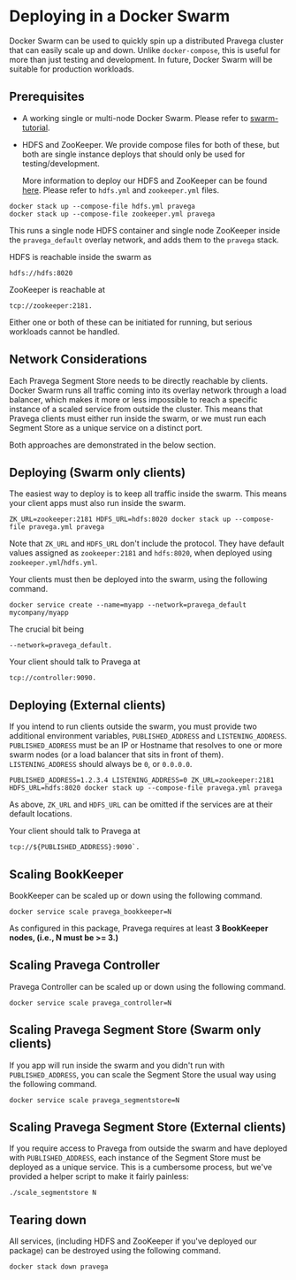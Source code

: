 <!--
Copyright (c) 2017 Dell Inc., or its subsidiaries. All Rights Reserved.

Licensed under the Apache License, Version 2.0 (the "License");
you may not use this file except in compliance with the License.
You may obtain a copy of the License at

    http://www.apache.org/licenses/LICENSE-2.0
-->
# Deploying in a Docker Swarm

Docker Swarm can be used to quickly spin up a distributed Pravega cluster that can easily scale up and down. Unlike
`docker-compose`, this is useful for more than just testing and development. In future, Docker Swarm will be suitable for production workloads.

## Prerequisites

- A working single or multi-node Docker Swarm. Please refer to [swarm-tutorial](https://docs.docker.com/engine/swarm/swarm-tutorial).

- HDFS and ZooKeeper. We provide compose files for both of these, but both are single instance deploys that should only be used for testing/development.

  More information to deploy our HDFS and ZooKeeper can be found [here]( https://github.com/pravega/pravega/tree/master/docker/compose/swarm). Please refer to `hdfs.yml` and `zookeeper.yml` files.

```
docker stack up --compose-file hdfs.yml pravega
docker stack up --compose-file zookeeper.yml pravega
```

This runs a single node HDFS container and single node ZooKeeper inside the `pravega_default` overlay network, and adds
them to the `pravega` stack.

HDFS is reachable inside the swarm as

```
hdfs://hdfs:8020
```
ZooKeeper  is reachable at

```
tcp://zookeeper:2181.
```

Either one or both of these can be initiated for running, but serious workloads cannot be handled.

## Network Considerations

Each Pravega Segment Store needs to be directly reachable by clients. Docker Swarm runs all traffic coming into
its overlay network through a load balancer, which makes it more or less impossible to reach a specific instance
of a scaled service from outside the cluster. This means that Pravega clients must either run inside the swarm, or
we must run each Segment Store as a unique service on a distinct port.

Both approaches are demonstrated in the below section.

## Deploying (Swarm only clients)

The easiest way to deploy is to keep all traffic inside the swarm. This means your client apps must also run inside
the swarm.
```
ZK_URL=zookeeper:2181 HDFS_URL=hdfs:8020 docker stack up --compose-file pravega.yml pravega
```

Note that `ZK_URL` and `HDFS_URL` don't include the protocol. They have default values assigned as `zookeeper:2181` and `hdfs:8020`, when deployed using `zookeeper.yml`/`hdfs.yml`.

Your clients must then be deployed into the swarm, using the following command.
```
docker service create --name=myapp --network=pravega_default mycompany/myapp
```

The crucial bit being
```
--network=pravega_default.

```
Your client should talk to Pravega at

```
tcp://controller:9090.
```
## Deploying (External clients)

If you intend to run clients outside the swarm, you must provide two additional environment variables,
`PUBLISHED_ADDRESS` and `LISTENING_ADDRESS`. `PUBLISHED_ADDRESS` must be an IP or Hostname that resolves to one or more
swarm nodes (or a load balancer that sits in front of them). `LISTENING_ADDRESS` should always be `0`, or `0.0.0.0`.

```
PUBLISHED_ADDRESS=1.2.3.4 LISTENING_ADDRESS=0 ZK_URL=zookeeper:2181 HDFS_URL=hdfs:8020 docker stack up --compose-file pravega.yml pravega
```

As above, `ZK_URL` and `HDFS_URL` can be omitted if the services are at their default locations.

Your client should talk to Pravega at
```
tcp://${PUBLISHED_ADDRESS}:9090`.
```
## Scaling BookKeeper

BookKeeper can be scaled up or down using the following command.

```
docker service scale pravega_bookkeeper=N

```

As configured in this package, Pravega requires at least **3 BookKeeper nodes, (i.e., N must be >= 3.)**

## Scaling Pravega Controller

Pravega Controller can be scaled up or down using the following command.
```
docker service scale pravega_controller=N
```

## Scaling Pravega Segment Store (Swarm only clients)

If you app will run inside the swarm and you didn't run with `PUBLISHED_ADDRESS`, you can scale the Segment Store
the usual way using the following command.
```
docker service scale pravega_segmentstore=N
```

## Scaling Pravega Segment Store (External clients)

If you require access to Pravega from outside the swarm and have deployed with `PUBLISHED_ADDRESS`, each instance
of the Segment Store must be deployed as a unique service. This is a cumbersome process, but we've provided a helper
script to make it fairly painless:

```
./scale_segmentstore N
```

## Tearing down

All services, (including HDFS and ZooKeeper if you've deployed our package) can be destroyed using the following command.

```
docker stack down pravega
```
